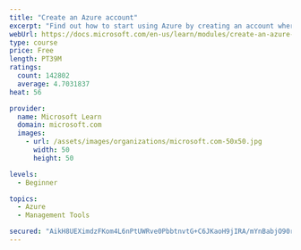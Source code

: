 ```yaml
---
title: "Create an Azure account"
excerpt: "Find out how to start using Azure by creating an account where you’ll see services and personal settings for identity, billing, and preferences."
webUrl: https://docs.microsoft.com/en-us/learn/modules/create-an-azure-account/
type: course
price: Free
length: PT39M
ratings:
  count: 142802
  average: 4.7031837
heat: 56

provider:
  name: Microsoft Learn
  domain: microsoft.com
  images:
    - url: /assets/images/organizations/microsoft.com-50x50.jpg
      width: 50
      height: 50

levels:
  - Beginner

topics:
  - Azure
  - Management Tools

secured: "AikH8UEXimdzFKom4L6nPtUWRve0PbbtnvtG+C6JKaoH9jIRA/mYnBabjO90rjfcQ8+sOtxJKpmXPNfFC+7EFLz3tHdepdtMDb2/3Zfst57t3IrnyHvefufQDCrqqpSqEKnS7xHtsxb/OKn21dpF7tEe779N6E7a0Nuanxtt18FTxtDu6XXW+JMmNzTJQpOIASI/wt1lI7utzcUi4nd/YN5uClQhr9UrqqUpab/o1A/ricV3jRu/KLUlbsXWjs3O2wrFxBYCBK4IOQSU3ADm+Aq2mwt1JcN54lKB5kZUNMrolwRrF9lKRjXTyw0jLRDNcHx4nkD31ifQqSk6a01LvEuz4NS1bX6j6c6AhK4sPHAafV2reXLmyfAndhC19LS2jc6b1vUYvWG0gBZWhlcJxiRWmK34CnAwb4i8U06ueuln4W9geL82/sTYM1nA9zMI;Vvml25bmLkftHLWeeyPWeA=="
---
```


